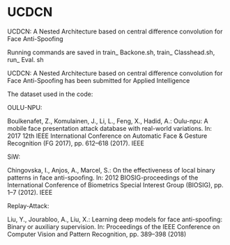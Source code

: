 # UCDCN
UCDCN: A Nested Architecture based on central difference convolution for Face Anti-Spoofing

Running commands are saved in train_ Backone.sh, train_ Classhead.sh, run_ Eval. sh


UCDCN: A Nested Architecture based on central difference convolution for Face Anti-Spoofing has been submitted for Applied Intelligence


The dataset used in the code:

OULU-NPU:

Boulkenafet, Z., Komulainen, J., Li, L., Feng, X., Hadid, A.: Oulu-npu: A mobile
face presentation attack database with real-world variations. In: 2017 12th IEEE
International Conference on Automatic Face & Gesture Recognition (FG 2017),
pp. 612–618 (2017). IEEE

SiW:

Chingovska, I., Anjos, A., Marcel, S.: On the effectiveness of local binary patterns in face anti-spoofing. In: 2012 BIOSIG-proceedings of the International
Conference of Biometrics Special Interest Group (BIOSIG), pp. 1–7 (2012). IEEE

Replay-Attack:

Liu, Y., Jourabloo, A., Liu, X.: Learning deep models for face anti-spoofing:
Binary or auxiliary supervision. In: Proceedings of the IEEE Conference on
Computer Vision and Pattern Recognition, pp. 389–398 (2018)
